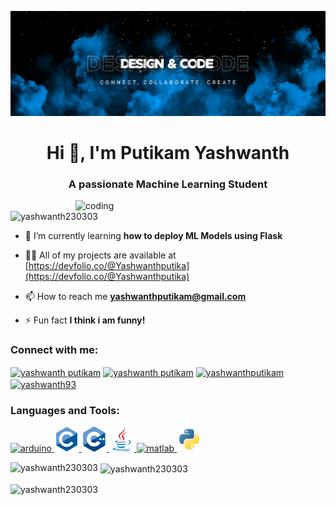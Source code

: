 ![logo](https://github.com/yashwanth230303/yashwanth230303/blob/main/148280039-301b677b-74e7-49f8-af75-15e7c9253d74.png)
<h1 align="center">Hi 👋, I'm Putikam Yashwanth</h1>
<h3 align="center">A passionate Machine Learning Student</h3>

<img align="right" alt="coding" width="400" src="https://user-images.githubusercontent.com/55389276/140866485-8fb1c876-9a8f-4d6a-98dc-08c4981eaf70.gif">


<p align="left"> <img src="https://komarev.com/ghpvc/?username=yashwanth230303&label=Profile%20views&color=0e75b6&style=flat" alt="yashwanth230303" /> </p>

- 🌱 I’m currently learning **how to deploy ML Models using Flask**

- 👨‍💻 All of my projects are available at [https://devfolio.co/@Yashwanthputika](https://devfolio.co/@Yashwanthputika)

- 📫 How to reach me **yashwanthputikam@gmail.com**

- ⚡ Fun fact **I think i am funny!**

<h3 align="left">Connect with me:</h3>
<p align="left">
<a href="https://linkedin.com/in/yashwanth putikam" target="blank"><img align="center" src="https://raw.githubusercontent.com/rahuldkjain/github-profile-readme-generator/master/src/images/icons/Social/linked-in-alt.svg" alt="yashwanth putikam" height="30" width="40" /></a>
<a href="https://fb.com/yashwanth putikam" target="blank"><img align="center" src="https://raw.githubusercontent.com/rahuldkjain/github-profile-readme-generator/master/src/images/icons/Social/facebook.svg" alt="yashwanth putikam" height="30" width="40" /></a>
<a href="https://instagram.com/yashwanthputikam" target="blank"><img align="center" src="https://raw.githubusercontent.com/rahuldkjain/github-profile-readme-generator/master/src/images/icons/Social/instagram.svg" alt="yashwanthputikam" height="30" width="40" /></a>
<a href="https://www.codechef.com/users/yashwanth93" target="blank"><img align="center" src="https://cdn.jsdelivr.net/npm/simple-icons@3.1.0/icons/codechef.svg" alt="yashwanth93" height="30" width="40" /></a>
</p>

<h3 align="left">Languages and Tools:</h3>
<p align="left"> <a href="https://www.arduino.cc/" target="_blank" rel="noreferrer"> <img src="https://cdn.worldvectorlogo.com/logos/arduino-1.svg" alt="arduino" width="40" height="40"/> </a> <a href="https://www.cprogramming.com/" target="_blank" rel="noreferrer"> <img src="https://raw.githubusercontent.com/devicons/devicon/master/icons/c/c-original.svg" alt="c" width="40" height="40"/> </a> <a href="https://www.w3schools.com/cpp/" target="_blank" rel="noreferrer"> <img src="https://raw.githubusercontent.com/devicons/devicon/master/icons/cplusplus/cplusplus-original.svg" alt="cplusplus" width="40" height="40"/> </a> <a href="https://www.java.com" target="_blank" rel="noreferrer"> <img src="https://raw.githubusercontent.com/devicons/devicon/master/icons/java/java-original.svg" alt="java" width="40" height="40"/> </a> <a href="https://www.mathworks.com/" target="_blank" rel="noreferrer"> <img src="https://upload.wikimedia.org/wikipedia/commons/2/21/Matlab_Logo.png" alt="matlab" width="40" height="40"/> </a> <a href="https://www.python.org" target="_blank" rel="noreferrer"> <img src="https://raw.githubusercontent.com/devicons/devicon/master/icons/python/python-original.svg" alt="python" width="40" height="40"/> </a> </p>

<p><img align="left" src="https://github-readme-stats.vercel.app/api/top-langs?username=yashwanth230303&show_icons=true&locale=en&layout=compact" alt="yashwanth230303" /></p>

<p>&nbsp;<img align="center" src="https://github-readme-stats.vercel.app/api?username=yashwanth230303&show_icons=true&locale=en" alt="yashwanth230303" /></p>

<p><img align="center" src="https://github-readme-streak-stats.herokuapp.com/?user=yashwanth230303&" alt="yashwanth230303" /></p>
